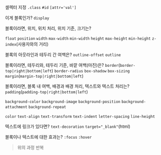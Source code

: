 셀렉터 지정
`.class` `#id` `[attr='val']`

이게 블록인가?
`display`

블록이라면, 위치, 위치 처리, 위치 기준, 크기는?

`float`
`position`
`width` `max-width` `min-width` `height` `max-height` `min-height`
`z-index`(사용자와의 거리)

블록의 아웃라인과 테두리 간 여백은?
`outline-offset`
`outline`

블록이라면, 테두리와, 테두리 기준, 바깥 여백(마진)은?
`border`(`border-top|right|bottom|left`)
`border-radius` `box-shadow`
`box-sizing` `margin`(`margin-top|right|bottom|left`)

블록이라면, 블록 내 여백, 배경과 배경 처리, 텍스트와 텍스트 처리는?
`padding`(`padding-top|right|bottom|left`)

`background-color` `background-image`
`background-position` `background-attachment` `background-repeat`

`color` `text-align`
`text-transform` `text-indent` `letter-spacing` `line-height`

텍스트에 링크가 있다면?
`text-decoration`
`target="_blank"`(html)

블록이나 텍스트에 대한 효과는?
`:focus` `:hover`

> 위의 과정 반복
